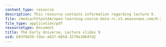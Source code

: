 ```yaml
---
content_type: resource
description: This resource contains information regarding lecture 9.
file: /media/https%3A/open-learning-course-data-rc.s3.amazonaws.com/8-286-the-early-universe-fall-2013/b93f0d397daca837605d3279e106dfd2_MIT8_286F13_lec09.pdf
file_type: application/pdf
resourcetype: Document
title: The Early Universe, Lecture slides 9
uid: b93f0d39-7dac-a837-605d-3279e106dfd2
---
```

